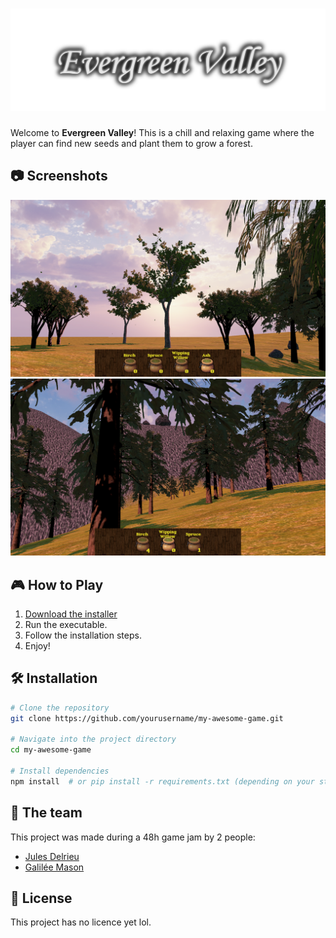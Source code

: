 
# ![Gameplay Screenshot 2](Assets/Images/evergreenlogo.png)

Welcome to **Evergreen Valley**! This is a chill and relaxing game where the player can find new seeds and plant them to grow a forest.

## 📷 Screenshots

![Gameplay Screenshot 1](Assets/Images/screenshot1.png)
![Gameplay Screenshot 2](Assets/Images/screenshot2.png)

## 🎮 How to Play
1. [Download the installer](https://drive.google.com/file/d/1_gAi9YXoOziSm1caPqpfe06f4tCLuK61/view?usp=sharing)
2. Run the executable.
3. Follow the installation steps.
4. Enjoy!

## 🛠 Installation
```bash
# Clone the repository
git clone https://github.com/yourusername/my-awesome-game.git

# Navigate into the project directory
cd my-awesome-game

# Install dependencies
npm install  # or pip install -r requirements.txt (depending on your stack)
```

## 🤝 The team
This project was made during a 48h game jam by 2 people:

- [Jules Delrieu](https://github.com/jul339)
- [Galilée Mason](https://github.com/Blum3)

## 📜 License
This project has no licence yet lol.
